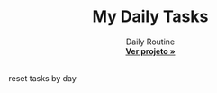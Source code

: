 <h1 align="center">My Daily Tasks</h1>
<p align="center">
  Daily Routine
  <br>
  <a href="https://gabrielogregorio.github.io/micro-guide-ux/"><strong>Ver projeto »</strong></a>
  <br>
  <br>
</p>


reset tasks by day
